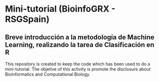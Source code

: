 # Mini-tutorial (BioinfoGRX - RSGSpain)
## Breve introducción a la metodología de Machine Learning, realizando la tarea de Clasificación en R

This repository is created to keep the code which has been used to do a mini-tutorial. The objetive of this activity is promote the disclosure about Bioinformatics and Computational Biology. 
